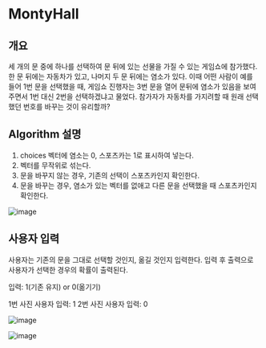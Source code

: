 ﻿# MontyHall

## 개요

세 개의 문 중에 하나를 선택하여 문 뒤에 있는 선물을 가질 수 있는 게임쇼에 참가했다. 한 문 뒤에는 자동차가 있고, 나머지 두 문 뒤에는 염소가 있다. 이때 어떤 사람이 예를 들어 1번 문을 선택했을 때, 게임쇼 진행자는 3번 문을 열어 문뒤에 염소가 있음을 보여주면서 1번 대신 2번을 선택하겠냐고 물었다. 참가자가 자동차를 가지려할 때 원래 선택했던 번호를 바꾸는 것이 유리할까?

## Algorithm 설명

1. choices 벡터에 염소는 0, 스포츠카는 1로 표시하여 넣는다.
2. 벡터를 무작위로 섞는다.
3. 문을 바꾸지 않는 경우, 기존의 선택이 스포츠카인지 확인한다.
4. 문을 바꾸는 경우, 염소가 있는 벡터를 없애고 다른 문을 선택했을 때 스포츠카인지 확인한다.

![image](https://user-images.githubusercontent.com/116272739/235628778-03908524-7658-4e23-b39e-b3548a03abf9.png)

## 사용자 입력

사용자는 기존의 문을 그대로 선택할 것인지, 옮길 것인지 입력한다.
입력 후 출력으로 사용자가 선택한 경우의 확률이 출력된다.

입력: 1(기존 유지) or 0(옮기기) 

1번 사진 사용자 입력: 1
2번 사진 사용자 입력: 0

![image](https://user-images.githubusercontent.com/56586470/235640029-3f98910f-a16a-4d4d-a902-b4d36e06b0ad.png)

![image](https://user-images.githubusercontent.com/56586470/235644075-37e19114-de91-4b54-9e92-a1c322af80ad.png)

